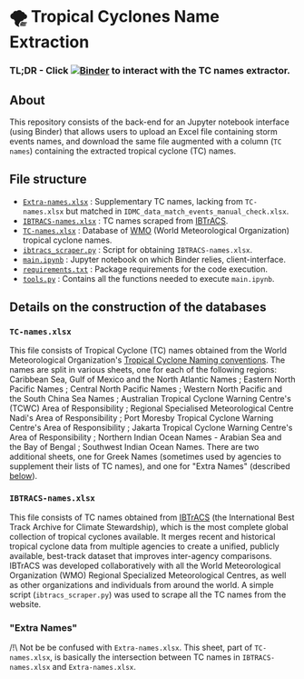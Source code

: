 # :tornado: Tropical Cyclones Name Extraction

### TL;DR - Click [![Binder](https://mybinder.org/badge_logo.svg)](https://mybinder.org/v2/gh/ghjuliasialelli/TropicalCyclones/main?labpath=main.ipynb) to interact with the TC names extractor.

## About

This repository consists of the back-end for an Jupyter notebook interface (using Binder) that allows users to upload an Excel file containing storm events names, and download the same file augmented with a column (`TC names`) containing the extracted tropical cyclone (TC) names. 


## File structure
- [`Extra-names.xlsx`](https://github.com/ghjuliasialelli/TropicalCyclones/blob/main/Extra-names.xlsx) : Supplementary TC names, lacking from `TC-names.xlsx` but matched in `IDMC_data_match_events_manual_check.xlsx`.
- [`IBTRACS-names.xlsx`](https://github.com/ghjuliasialelli/TropicalCyclones/blob/main/IBTRACS-names.xlsx) : TC names scraped from [IBTrACS](http://ibtracs.unca.edu/). 
- [`TC-names.xlsx`](https://github.com/ghjuliasialelli/TropicalCyclones/blob/main/TC-names.xlsx) : Database of [WMO](https://public.wmo.int/en) (World Meteorological Organization) tropical cyclone names.
- [`ibtracs_scraper.py`](https://github.com/ghjuliasialelli/TropicalCyclones/blob/main/ibtracs_scraper.py) : Script for obtaining `IBTRACS-names.xlsx`. 
- [`main.ipynb`](https://github.com/ghjuliasialelli/TropicalCyclones/blob/main/main.ipynb) : Jupyter notebook on which Binder relies, client-interface.
- [`requirements.txt`](https://github.com/ghjuliasialelli/TropicalCyclones/blob/main/requirements.txt) : Package requirements for the code execution.
- [`tools.py`](https://github.com/ghjuliasialelli/TropicalCyclones/blob/main/tools.py) : Contains all the functions needed to execute `main.ipynb`. 


## Details on the construction of the databases

### `TC-names.xlsx` 
This file consists of Tropical Cyclone (TC) names obtained from the World Meteorological Organization's [Tropical Cyclone Naming conventions](https://public.wmo.int/en/our-mandate/focus-areas/natural-hazards-and-disaster-risk-reduction/tropical-cyclones/Naming). The names are split in various sheets, one for each of the following regions: Caribbean Sea, Gulf of Mexico and the North Atlantic Names ; Eastern North Pacific Names ; Central North Pacific Names ; Western North Pacific and the South China Sea Names ; Australian Tropical Cyclone Warning Centre's (TCWC) Area of Responsibility ; Regional Specialised Meteorological Centre Nadi's Area of Responsibility ; Port Moresby Tropical Cyclone Warning Centre's Area of Responsibility ; Jakarta Tropical Cyclone Warning Centre's Area of Responsibility ; Northern Indian Ocean Names - Arabian Sea and the Bay of Bengal ; Southwest Indian Ocean Names. There are two additional sheets, one for Greek Names (sometimes used by agencies to supplement their lists of TC names), and one for "Extra Names" (described [below](https://github.com/ghjuliasialelli/TropicalCyclones/blob/main/README.md#extra-names)).

### `IBTRACS-names.xlsx`
This file consists of TC names obtained from [IBTrACS](http://ibtracs.unca.edu/) (the International Best Track Archive for Climate Stewardship), which is the most complete global collection of tropical cyclones available. It merges recent and historical tropical cyclone data from multiple agencies to create a unified, publicly available, best-track dataset that improves inter-agency comparisons. IBTrACS was developed collaboratively with all the World Meteorological Organization (WMO) Regional Specialized Meteorological Centres, as well as other organizations and individuals from around the world. A simple script (`ibtracs_scraper.py`) was used to scrape all the TC names from the website.

### "Extra Names"
/!\ Not be be confused with `Extra-names.xlsx`. This sheet, part of `TC-names.xlsx`, is basically the intersection between TC names in `IBTRACS-names.xlsx` and `Extra-names.xlsx`. 
 
